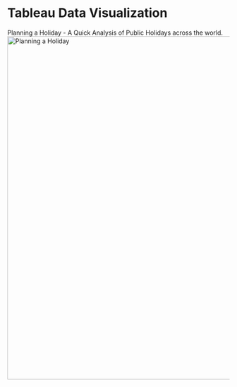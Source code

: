 # Tableau Data Visualization
Planning a Holiday  - A Quick Analysis of Public Holidays across the world.
<a data-flickr-embed="true"  href="https://www.flickr.com/photos/21371069@N07/38103120196/in/dateposted-public/" title="Planning a Holiday"><img src="https://farm5.staticflickr.com/4527/38103120196_2933af43da_b.jpg" width="1024" height="776" alt="Planning a Holiday"></a>

